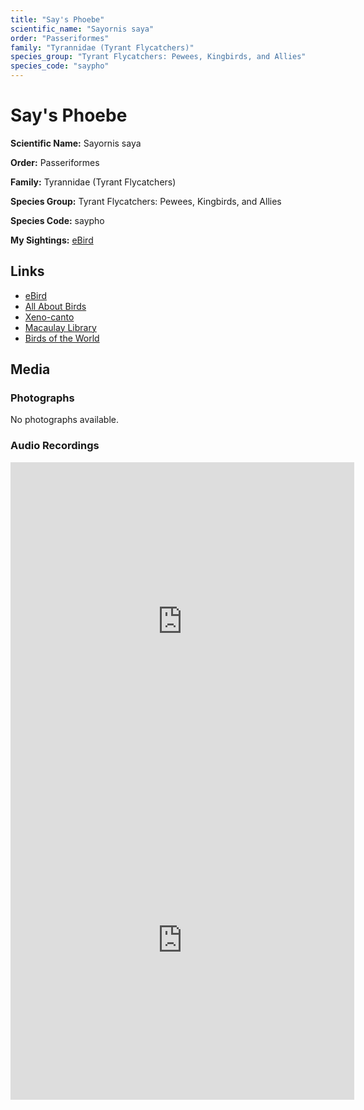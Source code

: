 ```yaml
---
title: "Say's Phoebe"
scientific_name: "Sayornis saya"
order: "Passeriformes"
family: "Tyrannidae (Tyrant Flycatchers)"
species_group: "Tyrant Flycatchers: Pewees, Kingbirds, and Allies"
species_code: "saypho"
---
```


# Say's Phoebe

**Scientific Name:** Sayornis saya

**Order:** Passeriformes

**Family:** Tyrannidae (Tyrant Flycatchers)

**Species Group:** Tyrant Flycatchers: Pewees, Kingbirds, and Allies

**Species Code:** saypho

**My Sightings:** [eBird](https://ebird.org/lifelist?r=world&time=life&spp=saypho)

## Links
* [eBird](https://ebird.org/species/saypho) 
* [All About Birds](https://www.allaboutbirds.org/guide/saypho) 
* [Xeno-canto](https://www.xeno-canto.org/species/saypho) 
* [Macaulay Library](https://search.macaulaylibrary.org/catalog?taxonCode=saypho&sort=rating_rank_desc)
* [Birds of the World](https://birdsoftheworld.org/bow/species/saypho)

## Media
### Photographs
No photographs available.

### Audio Recordings
<iframe src="https://macaulaylibrary.org/asset/626557563/embed" width="550" height="510" frameborder="0" allowfullscreen></iframe>
<iframe src="https://macaulaylibrary.org/asset/626447722/embed" width="550" height="510" frameborder="0" allowfullscreen></iframe>
